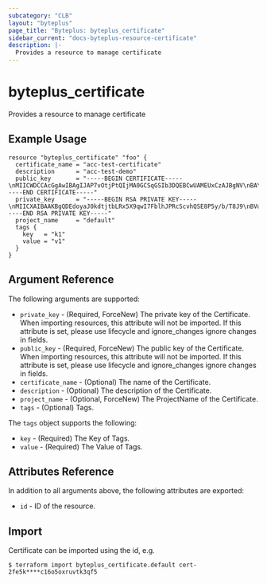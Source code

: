 ```yaml
---
subcategory: "CLB"
layout: "byteplus"
page_title: "Byteplus: byteplus_certificate"
sidebar_current: "docs-byteplus-resource-certificate"
description: |-
  Provides a resource to manage certificate
---
```

# byteplus_certificate
Provides a resource to manage certificate
## Example Usage
```hcl
resource "byteplus_certificate" "foo" {
  certificate_name = "acc-test-certificate"
  description      = "acc-test-demo"
  public_key       = "-----BEGIN CERTIFICATE-----\nMIICWDCCAcGgAwIBAgIJAP7vOtjPtQIjMA0GCSqGSIb3DQEBCwUAMEUxCzAJBgNV\nBAYTAkNOMRMwEQYDVQQIDApjbi1iZWlqaW5nMSEwHwYDVQQKDBhJbnRlcm5ldCBX\naWRnaXRzIFB0eSBMdGQwHhcNMjAxMDIwMDYxOTUxWhcNMjAxMTE5MDYxOTUxWjBF\nMQswCQYDVQQGEwJDTjETMBEGA1UECAwKY24tYmVpamluZzEhMB8GA1UECgwYSW50\nZXJuZXQgV2lkZ2l0cyBQdHkgTHRkMIGfMA0GCSqGSIb3DQEBAQUAA4GNADCBiQKB\ngQDEdoyaJ0kdtjtbLRx5X9qwI7FblhJPRcScvhQSE8P5y/b/T8J9BVuFIBoU8nrP\nY9ABz4JFklZ6SznxLbFBqtXoJTmzV6ixyjjH+AGEw6hCiA8Pqy2CNIzxr9DjCzN5\ntWruiHqO60O3Bve6cHipH0VyLAhrB85mflvOZSH4xGsJkwIDAQABo1AwTjAdBgNV\nHQ4EFgQUYDwuuqC2a2UPrfm1v31vE7+GRM4wHwYDVR0jBBgwFoAUYDwuuqC2a2UP\nrfm1v31vE7+GRM4wDAYDVR0TBAUwAwEB/zANBgkqhkiG9w0BAQsFAAOBgQAovSB0\n5JRKrg7lYR/KlTuKHmozfyL9UER0/dpTSoqsCyt8yc1BbtAKUJWh09BujBE1H22f\nlKvCAjhPmnNdfd/l9GrmAWNDWEDPLdUTkGSkKAScMpdS+mLmOBuYWgdnOtq3eQGf\nt07tlBL+dtzrrohHpfLeuNyYb40g8VQdp3RRRQ==\n-----END CERTIFICATE-----"
  private_key      = "-----BEGIN RSA PRIVATE KEY-----\nMIICXAIBAAKBgQDEdoyaJ0kdtjtbLRx5X9qwI7FblhJPRcScvhQSE8P5y/b/T8J9\nBVuFIBoU8nrPY9ABz4JFklZ6SznxLbFBqtXoJTmzV6ixyjjH+AGEw6hCiA8Pqy2C\nNIzxr9DjCzN5tWruiHqO60O3Bve6cHipH0VyLAhrB85mflvOZSH4xGsJkwIDAQAB\nAoGARe2oaCo5lTDK+c4Zx3392hoqQ94r0DmWHPBvNmwAooYd+YxLPrLMe5sMjY4t\ndmohnLNevCK1Uzw5eIX6BNSo5CORBcIDRmiAgwiYiS3WOv2+qi9g5uIdMiDr+EED\nK8wZJjB5E2WyfxL507vtW4T5L36yfr8SkmqH3GvzpI2jCqECQQDsy0AmBzyfK0tG\nNw1+iF9SReJWgb1f5iHvz+6Dt5ueVQngrl/5++Gp5bNoaQMkLEDsy0iHIj9j43ji\n0DON05uDAkEA1GXgGn8MXXKyuzYuoyYXCBH7aF579d7KEGET/jjnXx9DHcfRJZBY\nB9ghMnnonSOGboF04Zsdd3xwYF/3OHYssQJAekd/SeQEzyE5TvoQ8t2Tc9X4yrlW\nxNX/gmp6/fPr3biGUEtb7qi+4NBodCt+XsingmB7hKUP3RJTk7T2WnAC5wJAMqHi\njY5x3SkFkHl3Hq9q2CKpQxUbCd7FXqg1wum/xj5GmqfSpNjHE3+jUkwbdrJMTrWP\nrmRy3tQMWf0mixAo0QJBAN4IcZChanq8cZyNqqoNbxGm4hkxUmE0W4hxHmLC2CYZ\nV4JpNm8dpi4CiMWLasF6TYlVMgX+aPxYRUWc/qqf1/Q=\n-----END RSA PRIVATE KEY-----"
  project_name     = "default"
  tags {
    key   = "k1"
    value = "v1"
  }
}
```
## Argument Reference
The following arguments are supported:
* `private_key` - (Required, ForceNew) The private key of the Certificate. When importing resources, this attribute will not be imported. If this attribute is set, please use lifecycle and ignore_changes ignore changes in fields.
* `public_key` - (Required, ForceNew) The public key of the Certificate. When importing resources, this attribute will not be imported. If this attribute is set, please use lifecycle and ignore_changes ignore changes in fields.
* `certificate_name` - (Optional) The name of the Certificate.
* `description` - (Optional) The description of the Certificate.
* `project_name` - (Optional, ForceNew) The ProjectName of the Certificate.
* `tags` - (Optional) Tags.

The `tags` object supports the following:

* `key` - (Required) The Key of Tags.
* `value` - (Required) The Value of Tags.

## Attributes Reference
In addition to all arguments above, the following attributes are exported:
* `id` - ID of the resource.



## Import
Certificate can be imported using the id, e.g.
```
$ terraform import byteplus_certificate.default cert-2fe5k****c16o5oxruvtk3qf5
```

